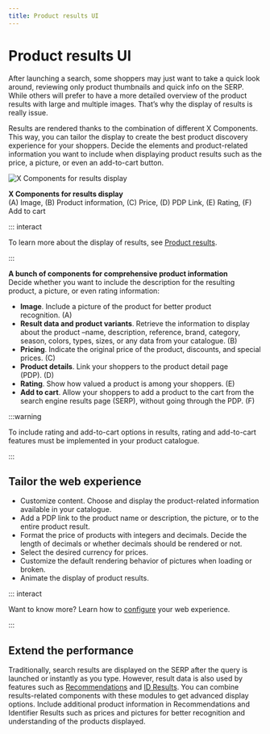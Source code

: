 ```yaml
---
title: Product results UI
---
```


# Product results UI

After launching a search, some shoppers may just want to take a quick look around, reviewing only
product thumbnails and quick info on the SERP. While others will prefer to have a more detailed
overview of the product results with large and multiple images. That’s why the display of results is
really issue.

Results are rendered thanks to the combination of different X&nbsp;Components. This way, you can
tailor the display to create the best product discovery experience for your shoppers. Decide the
elements and product-related information you want to include when displaying product results such as
the price, a picture, or even an add-to-cart button.

![X Components for results display](/assets/media/overview_product_card.svg)

<FootNote>

**X&nbsp;Components for results display** <br/> (A) Image, (B) Product information, (C) Price, (D)
PDP Link, (E) Rating, (F) Add to cart

</FootNote>

::: interact

To learn more about the display of results, see
[Product results](/explore-empathy-platform/overview/product-results-overview.md).

:::

**A bunch of components for comprehensive product information**  
Decide whether you want to include
the description for the resulting product, a picture, or even rating information:

- **Image**. Include a picture of the product for better product recognition.&nbsp;(A)
- **Result data and product variants**. Retrieve the information to display about the product –name,
  description, reference, brand, category, season, colors, types, sizes, or any data from your
  catalogue.&nbsp;(B)
- **Pricing**. Indicate the original price of the product, discounts, and special prices.&nbsp;(C)
- **Product details**. Link your shoppers to the product detail page (PDP).&nbsp;(D)
- **Rating**. Show how valued a product is among your shoppers.&nbsp;(E)
- **Add to cart**. Allow your shoppers to add a product to the cart from the search engine results
  page (SERP), without going through the PDP.&nbsp;(F)

:::warning

To include rating and add-to-cart options in results, rating and add-to-cart features must be
implemented in your product catalogue.

:::

## Tailor the web experience

- Customize content. Choose and display the product-related information available in your catalogue.
- Add a PDP link to the product name or description, the picture, or to the entire product result.
- Format the price of products with integers and decimals. Decide the length of decimals or whether
  decimals should be rendered or not.
- Select the desired currency for prices.
- Customize the default rendering behavior of pictures when loading or broken.
- Animate the display of product results.

::: interact

Want to know more? Learn how to [configure](/develop-empathy-platform/ui-reference/) your web
experience.

:::

## Extend the performance

Traditionally, search results are displayed on the SERP after the query is launched or instantly as
you type. However, result data is also used by features such as
[Recommendations](/explore-empathy-platform/experience-search-and-discovery/recommendations.md) and
[ID Results](/explore-empathy-platform/experience-search-and-discovery/id-results.md). You can combine
results-related components with these modules to get advanced display options. Include additional
product information in Recommendations and Identifier Results such as prices and pictures for better
recognition and understanding of the products displayed.


